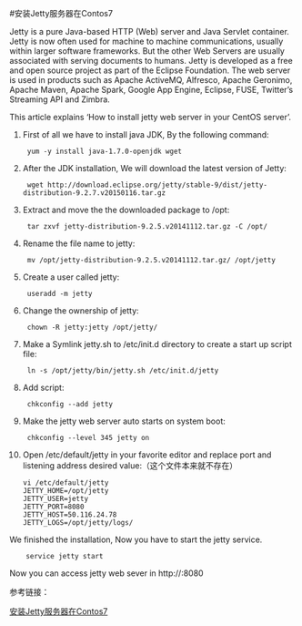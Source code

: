 #安装Jetty服务器在Contos7

Jetty is a pure Java-based HTTP (Web) server and Java Servlet container. Jetty is now often used for machine to machine communications, usually within larger software frameworks. But the other Web Servers are usually associated with serving documents to humans. Jetty is developed as a free and open source project as part of the Eclipse Foundation. The web server is used in products such as Apache ActiveMQ, Alfresco, Apache Geronimo, Apache Maven, Apache Spark, Google App Engine, Eclipse, FUSE, Twitter’s Streaming API and Zimbra.

This article explains ‘How to install jetty web server in your CentOS server’.



1. First of all we have to install java JDK, By the following command:

		yum -y install java-1.7.0-openjdk wget


2. After the JDK installation, We will download the latest version of Jetty:

		wget http://download.eclipse.org/jetty/stable-9/dist/jetty-distribution-9.2.7.v20150116.tar.gz
3. Extract and move the the downloaded package to /opt:

		tar zxvf jetty-distribution-9.2.5.v20141112.tar.gz -C /opt/
4. Rename the file name to jetty:

		mv /opt/jetty-distribution-9.2.5.v20141112.tar.gz/ /opt/jetty
5. Create a user called jetty:

		useradd -m jetty
6. Change the ownership of jetty:

		chown -R jetty:jetty /opt/jetty/
7. Make a Symlink jetty.sh to /etc/init.d directory to create a start up script file:

		ln -s /opt/jetty/bin/jetty.sh /etc/init.d/jetty
8. Add script:

		chkconfig --add jetty
9. Make the jetty web server auto starts on system boot:

		chkconfig --level 345 jetty on
10. Open /etc/default/jetty in your favorite editor and replace port and listening address desired value:（这个文件本来就不存在）

		vi /etc/default/jetty
		JETTY_HOME=/opt/jetty
		JETTY_USER=jetty
		JETTY_PORT=8080
		JETTY_HOST=50.116.24.78
		JETTY_LOGS=/opt/jetty/logs/
We finished the installation, Now you have to start the jetty service.

		service jetty start

Now you can access jetty web sever in  http://<youripaddress>:8080

参考链接：

[安装Jetty服务器在Contos7](http://www.unixmen.com/install-jetty-web-server-centos-7/)